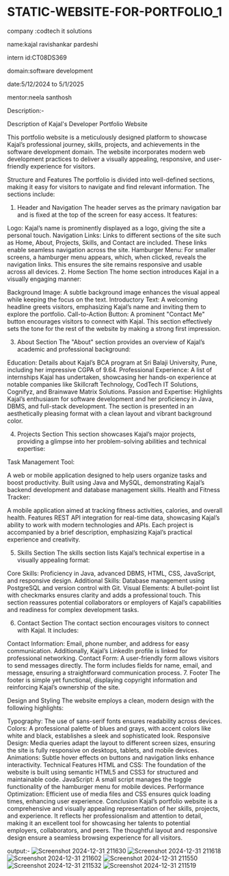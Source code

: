 # STATIC-WEBSITE-FOR-PORTFOLIO_1
company :codtech it solutions

name:kajal ravishankar pardeshi

intern id:CT08DS369

domain:software development

date:5/12/2024 to 5/1/2025

mentor:neela santhosh

Description:-

Description of Kajal's Developer Portfolio Website

This portfolio website is a meticulously designed platform to showcase Kajal’s professional journey, skills, projects, and achievements in the software development domain. The website incorporates modern web development practices to deliver a visually appealing, responsive, and user-friendly experience for visitors.

Structure and Features
The portfolio is divided into well-defined sections, making it easy for visitors to navigate and find relevant information. The sections include:

1. Header and Navigation
The header serves as the primary navigation bar and is fixed at the top of the screen for easy access. It features:

Logo: Kajal’s name is prominently displayed as a logo, giving the site a personal touch.
Navigation Links: Links to different sections of the site such as Home, About, Projects, Skills, and Contact are included. These links enable seamless navigation across the site.
Hamburger Menu: For smaller screens, a hamburger menu appears, which, when clicked, reveals the navigation links. This ensures the site remains responsive and usable across all devices.
2. Home Section
The home section introduces Kajal in a visually engaging manner:

Background Image: A subtle background image enhances the visual appeal while keeping the focus on the text.
Introductory Text: A welcoming headline greets visitors, emphasizing Kajal’s name and inviting them to explore the portfolio.
Call-to-Action Button: A prominent "Contact Me" button encourages visitors to connect with Kajal.
This section effectively sets the tone for the rest of the website by making a strong first impression.

3. About Section
The "About" section provides an overview of Kajal’s academic and professional background:

Education: Details about Kajal’s BCA program at Sri Balaji University, Pune, including her impressive CGPA of 9.64.
Professional Experience: A list of internships Kajal has undertaken, showcasing her hands-on experience at notable companies like Skillcraft Technology, CodTech IT Solutions, Cognifyz, and Brainwave Matrix Solutions.
Passion and Expertise: Highlights Kajal’s enthusiasm for software development and her proficiency in Java, DBMS, and full-stack development.
The section is presented in an aesthetically pleasing format with a clean layout and vibrant background color.

4. Projects Section
This section showcases Kajal’s major projects, providing a glimpse into her problem-solving abilities and technical expertise:

Task Management Tool:

A web or mobile application designed to help users organize tasks and boost productivity.
Built using Java and MySQL, demonstrating Kajal’s backend development and database management skills.
Health and Fitness Tracker:

A mobile application aimed at tracking fitness activities, calories, and overall health.
Features REST API integration for real-time data, showcasing Kajal’s ability to work with modern technologies and APIs.
Each project is accompanied by a brief description, emphasizing Kajal’s practical experience and creativity.

5. Skills Section
The skills section lists Kajal’s technical expertise in a visually appealing format:

Core Skills: Proficiency in Java, advanced DBMS, HTML, CSS, JavaScript, and responsive design.
Additional Skills: Database management using PostgreSQL and version control with Git.
Visual Elements: A bullet-point list with checkmarks ensures clarity and adds a professional touch.
This section reassures potential collaborators or employers of Kajal’s capabilities and readiness for complex development tasks.

6. Contact Section
The contact section encourages visitors to connect with Kajal. It includes:

Contact Information: Email, phone number, and address for easy communication. Additionally, Kajal’s LinkedIn profile is linked for professional networking.
Contact Form: A user-friendly form allows visitors to send messages directly. The form includes fields for name, email, and message, ensuring a straightforward communication process.
7. Footer
The footer is simple yet functional, displaying copyright information and reinforcing Kajal’s ownership of the site.

Design and Styling
The website employs a clean, modern design with the following highlights:

Typography: The use of sans-serif fonts ensures readability across devices.
Colors: A professional palette of blues and grays, with accent colors like white and black, establishes a sleek and sophisticated look.
Responsive Design: Media queries adapt the layout to different screen sizes, ensuring the site is fully responsive on desktops, tablets, and mobile devices.
Animations: Subtle hover effects on buttons and navigation links enhance interactivity.
Technical Features
HTML and CSS: The foundation of the website is built using semantic HTML5 and CSS3 for structured and maintainable code.
JavaScript: A small script manages the toggle functionality of the hamburger menu for mobile devices.
Performance Optimization: Efficient use of media files and CSS ensures quick loading times, enhancing user experience.
Conclusion
Kajal’s portfolio website is a comprehensive and visually appealing representation of her skills, projects, and experience. It reflects her professionalism and attention to detail, making it an excellent tool for showcasing her talents to potential employers, collaborators, and peers. The thoughtful layout and responsive design ensure a seamless browsing experience for all visitors.

output:-
![Screenshot 2024-12-31 211630](https://github.com/user-attachments/assets/95d9f649-a630-4929-b088-6dc8fc592724)
![Screenshot 2024-12-31 211618](https://github.com/user-attachments/assets/c6d0bbe7-94e8-4540-994f-a0797192fd88)
![Screenshot 2024-12-31 211602](https://github.com/user-attachments/assets/60268240-f697-4923-98c5-8283f762bd97)
![Screenshot 2024-12-31 211550](https://github.com/user-attachments/assets/daaa938a-af68-4e4d-a301-080bda07d0b1)
![Screenshot 2024-12-31 211532](https://github.com/user-attachments/assets/dd8fe15c-5a71-49be-a6a8-79211d88510b)
![Screenshot 2024-12-31 211519](https://github.com/user-attachments/assets/80de5da8-2035-416e-9de0-797f1eb00265)
